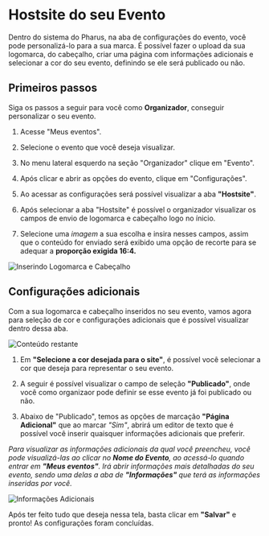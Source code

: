 # Hostsite do seu Evento

Dentro do sistema do Pharus, na aba de configurações do evento, você pode personalizá-lo para a sua marca. É possível fazer o upload da sua logomarca, do cabeçalho, criar uma página com informações adicionais e selecionar a cor do seu evento, definindo se ele será publicado ou não.

## Primeiros passos 

 Siga os passos a seguir para você como **Organizador**, conseguir personalizar o seu evento.

1. Acesse "Meus eventos".

2. Selecione o evento que você deseja visualizar.

3. No menu lateral esquerdo na seção "Organizador" clique em "Evento".

4. Após clicar e abrir as opções do evento, clique em "Configurações".

5. Ao acessar as configurações será possível visualizar a aba **"Hostsite"**.

6. Após selecionar a aba "Hostsite" é possível o organizador visualizar os campos de envio de logomarca e cabeçalho logo no ínicio.

7. Selecione uma *imagem* a sua escolha e insira nesses campos, assim que o conteúdo for enviado será exibido uma opção de recorte para se adequar a **proporção exigida 16:4.**

![Inserindo Logomarca e Cabeçalho](../../../images/LogomarcaCabecalho.png)

## Configurações adicionais

Com a sua logomarca e cabeçalho inseridos no seu evento, vamos agora para seleção de cor e configurações adicionais que é possível visualizar dentro dessa aba.

![Conteúdo restante](../../../images/PaginaAdicionalCor)

1. Em **"Selecione a cor desejada para o site"**, é possível você selecionar a cor que deseja para representar o seu evento.

2. A seguir é possível visualizar o campo de seleção **"Publicado"**, onde você como organizaor pode definir se esse evento já foi publicado ou não.

3. Abaixo de "Publicado", temos as opções de marcação **"Página Adicional"** que ao marcar *"Sim"*, abrirá um editor de texto que é possível você inserir quaisquer informações adicionais que preferir.

*Para visualizar as informações adicionais da qual você preencheu, você pode visualizá-las ao clicar no **Nome do Evento**, ao acessá-lo quando entrar em **"Meus eventos"**. Irá abrir informações mais detalhadas do seu evento, sendo uma delas a aba de **"Informações"** que terá as informações inseridas por você.*

![Informações Adicionais](../../../images/informacoesAdicionaisVisualizacao.png)

Após ter feito tudo que deseja nessa tela, basta clicar em **"Salvar"** e pronto! As configurações foram concluídas.
